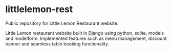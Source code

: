 # littlelemon-rest
Public repository for Little Lemon Restaurant website.

Little Lemon restaurant website built in Django using python, sqlite, models and modelform. Implemented features such as menu management, discount banner and seamless table booking functionality.
